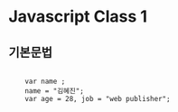 # Javascript Class 1
## 기본문법
<pre>
<code>
    var name ;
    name = "김혜진";
    var age = 28, job = "web publisher"; 
</code>
</pre>